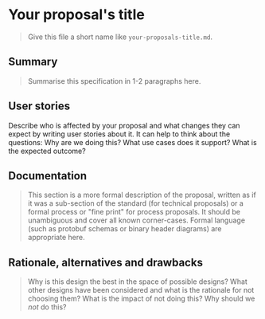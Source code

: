 # Your proposal's title

> Give this file a short name like `your-proposals-title.md`.

## Summary

> Summarise this specification in 1-2 paragraphs here.

## User stories

Describe who is affected by your proposal and what changes they can expect by writing user stories about it. It can help to think about the questions: Why are we doing this? What use cases does it support? What is the expected outcome?

## Documentation

> This section is a more formal description of the proposal, written as if it was a sub-section of the standard (for technical proposals) or a formal process or "fine print" for process proposals. It should be unambiguous and cover all known corner-cases. Formal language (such as protobuf schemas or binary header diagrams) are appropriate here.

## Rationale, alternatives and drawbacks

> Why is this design the best in the space of possible designs? What other designs have been considered and what is the rationale for not choosing them? What is the impact of not doing this? Why should we _not_ do this?
